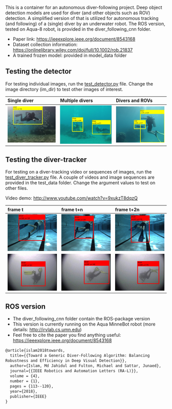 This is a container for an autonomous diver-following project. Deep object detection models are used for diver (and other objects such as ROV) detection. A simplified version of that is utilized for autonomous tracking (and following) of a (single) diver by an underwater robot. The ROS version, tested on Aqua-8 robot, is provided in the diver_following_cnn folder.

- Paper link:  https://ieeexplore.ieee.org/document/8543168
- Dataset collection information:  https://onlinelibrary.wiley.com/doi/full/10.1002/rob.21837 
- A trained frozen model: provided in model_data folder

## Testing the detector
For testing individual images, run the [test_detector.py](test_detector.py) file. Change the image directory (im_dir) to test other images of interest.

| Single diver | Multiple divers | Divers and ROVs | 
|:--------------------|:--------------------|:----------------|
| ![det-7](/test_data/res/6.jpg) | ![det-7](/test_data/res/7.jpg)     | ![det-1](/test_data/res/1.jpg) |


## Testing the diver-tracker 
For testing on a diver-tracking video or sequences of images, run the [test_diver_tracker.py](test_diver_tracker.py) file. A couple of videos and image sequences are provided in the test_data folder. Change the argument values to test on other files.


Video demo: http://www.youtube.com/watch?v=9xukzT8dqzQ

| frame t | frame t+n | frame t+2n | 
|:--------------------|:----------------|:----------------
| ![det-86](/test_data/res/86.jpg)     | ![det-96](/test_data/res/96.jpg) |   ![det-106](/test_data/res/106.jpg) | 
| ![det-1118](/test_data/res/1118.jpg)     | ![det-1138](/test_data/res/1138.jpg) |   ![det-1158](/test_data/res/1158.jpg) | 




## ROS version
- The diver_following_cnn folder contain the ROS-package version 
- This version is currently running on the Aqua MinneBot robot (more details: http://irvlab.cs.umn.edu)
- Feel free to cite the paper you find anything useful:  https://ieeexplore.ieee.org/document/8543168
```
@article{islam2018towards,
  title={{Toward a Generic Diver-Following Algorithm: Balancing Robustness and Efficiency in Deep Visual Detection}},
  author={Islam, Md Jahidul and Fulton, Michael and Sattar, Junaed},
  journal={{IEEE Robotics and Automation Letters (RA-L)}},
  volume = {4},
  number = {1},
  pages = {113--120},
  year={2018},
  publisher={IEEE}
}
```
